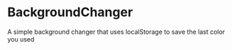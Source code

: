 # BackgroundChanger
A simple background changer that uses localStorage to save the last color you used
